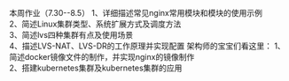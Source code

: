 本周作业（7.30--8.5）
1、详细描述常见nginx常用模块和模块的使用示例                 
2、简述Linux集群类型、系统扩展方式及调度方法                 
3、简述lvs四种集群有点及使用场景                             
4、描述LVS-NAT、LVS-DR的工作原理并实现配置
架构师的宝宝们看这里：
1、简述docker镜像文件的制作，并实现nginx的镜像制作           
2、搭建kubernetes集群及kubernetes集群的应用
